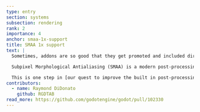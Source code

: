 ```yaml
---
type: entry
section: systems
subsection: rendering
rank: 2
importance: 4
anchor: smaa-1x-support
title: SMAA 1x support
text: |
  Sometimes, addons are so good that they get promoted and included directly in the engine. This just happened to the [Godot-SMAA](https://github.com/RGDTAB/Godot-SMAA) addon.

  Subpixel Morphological Antialiasing (SMAA) is a modern post-processing-based anti-aliasing solution, to get rid of those pesky jaggies. It provides sharper AA than FXAA at the tradeoff of being more resource intensive.

  This is one step in [our quest to improve the built in post-processing effects in Godot](/priorities/#significantly-improve-post-processing-effects)!
contributors:
  - name: Raymond DiDonato
    github: RGDTAB
read_more: https://github.com/godotengine/godot/pull/102330
---
```

